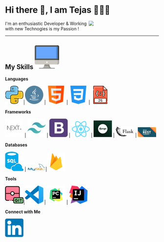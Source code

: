 
<h1>Hi there 👋, I am Tejas 🙋🏽‍♂️</h1> 

<img align='right' src="https://media.giphy.com/media/M9gbBd9nbDrOTu1Mqx/giphy.gif" width="230">


I'm an enthusiastic Developer & Working with new Technogies is my Passion !

---

 ## My Skills <img alt="Computer" width="80px" src="/Assets/desktop.png"/>

 **Languages**
 
 <img alt="Python" width="60px" src="/Assets/python.png"/>|<img alt="Java" width="60px" src="/Assets/java.png"/>    |    <img alt="HTML" width="60px" src="/Assets/html.png"/>    |    <img alt="CSS" width="60px" src="/Assets/css-3.png"/>    |    <img alt="JavaScript" width="60px" src="/Assets/javascript.png"/>
 
 **Frameworks**
 
 <img alt="nextjs" width="60px" src="/Assets/next.png"/>    |    <img alt="tailwindcss" width="60px" src="/Assets/tailwindcss-icon.svg"/>    |    <img alt="Bootstrap" width="60px" src="/Assets/bootstrap-logo.png"/>    |    <img alt="reactjs" width="60px" src="/Assets/react.png"/>    |    <img alt="django" width="60px" src="/Assets/django.png"/>    |    <img alt="flask" width="60px" src="/Assets/flask.png"/>    |    <img alt="django rest framework" width="60px" src="/Assets/django_rest_framework.png"/>
 
 **Databases**
 
 <img alt="sql" width="60px" src="/Assets/sql.png"/>    |    <img alt="mysql" width="60px" src="/Assets/mysql.png"/>|<img alt="firebase" width="60px" src="/Assets/firebase.png"/>
 
 **Tools**
 
 <img alt="Git" width="60px" src="/Assets/git.png"/>|<img alt="VSCode" width="60px" src="/Assets/vscode.png"/>    |    <img alt="PyCharm" width="60px" src="/Assets/pycharm.png"/>    |    <img alt="intellij idea" width="60px" src="/Assets/IntelliJ_idea.png"/>

 **Connect with Me**

[<img align="left" alt="LinkedIn - Tejas Kumar" width="60px" src="/Assets/linkedin.png" />](https://www.linkedin.com/in/tejas-kumar-044681226/)


